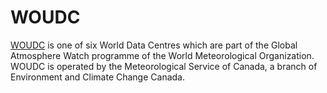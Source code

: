 WOUDC
=====

[WOUDC](http://woudc.org) is one of six World Data Centres which are part of the
Global Atmosphere Watch programme of the World Meteorological Organization.
WOUDC is operated by the Meteorological Service of Canada,
a branch of Environment and Climate Change Canada.
